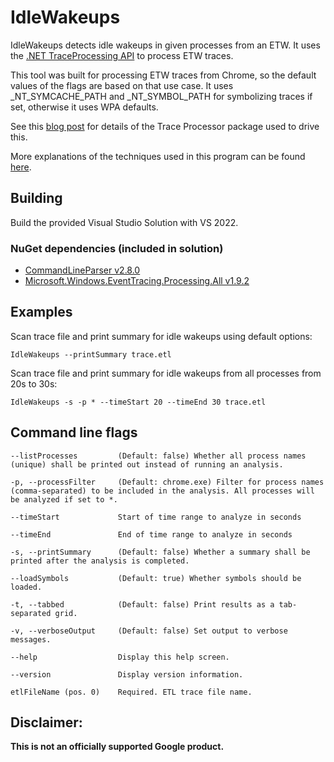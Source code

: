 # IdleWakeups

IdleWakeups detects idle wakeups in given processes from an ETW. It uses the [.NET TraceProcessing API](https://www.nuget.org/packages/Microsoft.Windows.EventTracing.Processing.All)
to process ETW traces.

This tool was built for processing ETW traces from Chrome, so the default values
of the flags are based on that use case. It uses _NT_SYMCACHE_PATH and _NT_SYMBOL_PATH for
symbolizing traces if set, otherwise it uses WPA defaults.

See this [blog post](https://blogs.windows.com/windowsdeveloper/2019/05/09/announcing-traceprocessor-preview-0-1-0/) for details of the Trace Processor package used to drive this.

More explanations of the techniques used in this program can be found [here](https://randomascii.wordpress.com/2020/01/05/bulk-etw-trace-analysis-in-c/).

## Building

Build the provided Visual Studio Solution with VS 2022.

### NuGet dependencies (included in solution)
- [CommandLineParser v2.8.0](https://www.nuget.org/packages/CommandLineParser/2.8.0)
- [Microsoft.Windows.EventTracing.Processing.All v1.9.2](https://www.nuget.org/packages/Microsoft.Windows.EventTracing.Processing.All/1.9.2)

## Examples

Scan trace file and print summary for idle wakeups using default options:

    IdleWakeups --printSummary trace.etl
  
Scan trace file and print summary for idle wakeups from all processes from 20s to 30s:

    IdleWakeups -s -p * --timeStart 20 --timeEnd 30 trace.etl

## Command line flags

    --listProcesses         (Default: false) Whether all process names (unique) shall be printed out instead of running an analysis.

    -p, --processFilter     (Default: chrome.exe) Filter for process names (comma-separated) to be included in the analysis. All processes will be analyzed if set to *.

    --timeStart             Start of time range to analyze in seconds

    --timeEnd               End of time range to analyze in seconds

    -s, --printSummary      (Default: false) Whether a summary shall be printed after the analysis is completed.

    --loadSymbols           (Default: true) Whether symbols should be loaded.

    -t, --tabbed            (Default: false) Print results as a tab-separated grid.

    -v, --verboseOutput     (Default: false) Set output to verbose messages.

    --help                  Display this help screen.

    --version               Display version information.

    etlFileName (pos. 0)    Required. ETL trace file name.

## Disclaimer:

**This is not an officially supported Google product.**
